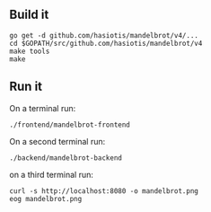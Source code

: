 Build it
----------

```
go get -d github.com/hasiotis/mandelbrot/v4/...
cd $GOPATH/src/github.com/hasiotis/mandelbrot/v4
make tools
make
```

Run it
----------

On a terminal run:

```
./frontend/mandelbrot-frontend
```

On a second terminal run:

```
./backend/mandelbrot-backend
```

on a third terminal run:
```
curl -s http://localhost:8080 -o mandelbrot.png
eog mandelbrot.png
```
